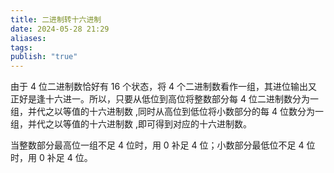 ```yaml
---
title: 二进制转十六进制
date: 2024-05-28 21:29
aliases: 
tags: 
publish: "true"
---
```

由于 4 位二进制数恰好有 16 个状态，将 4 个二进制数看作一组，其进位输出又正好是逢十六进一。所以，只要从低位到高位将整数部分每 4 位二进制数分为一组，并代之以等值的十六进制数 ,同时从高位到低位将小数部分的每 4 位数分为一组，并代之以等值的十六进制数 ,即可得到对应的十六进制数。

当整数部分最高位一组不足 4 位时，用 0 补足 4 位；小数部分最低位不足 4 位时，用 0 补足 4 位。